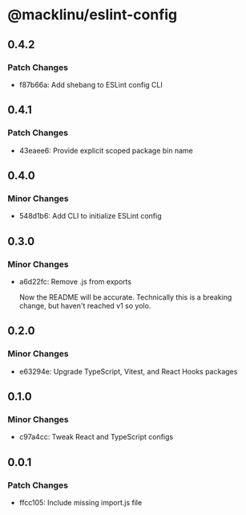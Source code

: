 # @macklinu/eslint-config

## 0.4.2

### Patch Changes

- f87b66a: Add shebang to ESLint config CLI

## 0.4.1

### Patch Changes

- 43eaee6: Provide explicit scoped package bin name

## 0.4.0

### Minor Changes

- 548d1b6: Add CLI to initialize ESLint config

## 0.3.0

### Minor Changes

- a6d22fc: Remove .js from exports

  Now the README will be accurate. Technically this is a breaking change, but haven't reached v1 so yolo.

## 0.2.0

### Minor Changes

- e63294e: Upgrade TypeScript, Vitest, and React Hooks packages

## 0.1.0

### Minor Changes

- c97a4cc: Tweak React and TypeScript configs

## 0.0.1

### Patch Changes

- ffcc105: Include missing import.js file
